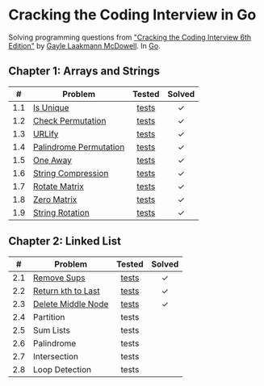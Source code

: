 # Cracking the Coding Interview in Go

Solving programming questions from ["Cracking the Coding Interview 6th Edition"](http://www.crackingthecodinginterview.com/)  by [Gayle Laakmann McDowell](http://www.gayle.com/). In [Go](https://golang.org/).

## Chapter 1: Arrays and Strings

| # | Problem                       | Tested        | Solved    |
|---|-------------------------------|:-------------:|:---------:|
|1.1| [Is Unique][1]                | [tests][2]    |     ✓     |
|1.2| [Check Permutation][3]        | [tests][4]    |     ✓     |
|1.3| [URLify][5]                   | [tests][6]    |     ✓     |
|1.4| [Palindrome Permutation][7]   | [tests][8]    |     ✓     |
|1.5| [One Away][9]                 | [tests][10]   |     ✓     |
|1.6| [String Compression][11]      | [tests][12]   |     ✓     |
|1.7| [Rotate Matrix][13]           | [tests][14]   |     ✓     |
|1.8| [Zero Matrix][15]             | [tests][16]   |     ✓     |
|1.9| [String Rotation][17]         | [tests][18]   |     ✓     |

## Chapter 2: Linked List

| # | Problem                       | Tested        | Solved    |
|---|-------------------------------|:-------------:|:---------:|
|2.1| [Remove Sups][19]             | [tests][20]   |     ✓     |
|2.2| [Return `k`th to Last][21]    | [tests][22]   |     ✓     |
|2.3| [Delete Middle Node][23]      | [tests][24]   |     ✓     |
|2.4| Partition                     | tests         |           |
|2.5| Sum Lists                     | tests         |           |
|2.6| Palindrome                    | tests         |           |
|2.7| Intersection                  | tests         |           |
|2.8| Loop Detection                | tests         |           |

[1]:  ch01/01_is_unique.go
[2]:  ch01/01_is_uniqie_test.go
[3]:  ch01/02_check_permutation.go
[4]:  ch01/02_check_permutation_test.go
[5]:  ch01/03_urlify.go
[6]:  ch01/03_urlify_test.go
[7]:  ch01/04_palindrome_permutation.go
[8]:  ch01/04_palindrome_permutation_test.go
[9]:  ch01/05_one_away.go
[10]:  ch01/05_one_away_test.go
[11]:  ch01/06_string_compression.go
[12]:  ch01/06_string_compression_test.go
[13]:  ch01/07_rotate_matrix.go
[14]:  ch01/07_rotate_matrix_test.go
[15]:  ch01/08_zero_matrix.go
[16]:  ch01/08_zero_matrix_test.go
[17]:  ch01/09_string_rotation.go
[18]:  ch01/09_string_rotation_test.go
[19]:  ch02/01_remove_dups.go
[20]:  ch02/01_remove_dups_test.go
[21]:  ch02/02_kth_to_last.go
[22]:  ch02/02_kth_to_last_test.go
[23]:  ch02/03_delete_middle.go
[24]:  ch02/03_delete_middle_test.go
